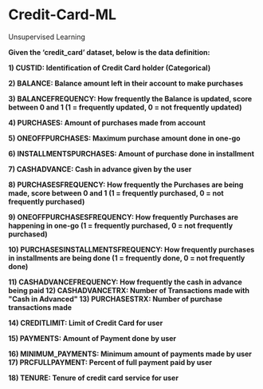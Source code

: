 # Credit-Card-ML

 Unsupervised Learning 
 
 **Given the ‘credit_card’ dataset, below is the data definition:**
 
 
**1) CUSTID: Identification of Credit Card holder (Categorical)**


**2) BALANCE: Balance amount left in their account to make purchases**


**3) BALANCEFREQUENCY: How frequently the Balance is updated, score between 0 and 1 (1 = frequently updated, 0 = not frequently updated)**


**4) PURCHASES: Amount of purchases made from account**


**5) ONEOFFPURCHASES: Maximum purchase amount done in one-go**


**6) INSTALLMENTSPURCHASES: Amount of purchase done in installment**


**7) CASHADVANCE: Cash in advance given by the user**


**8) PURCHASESFREQUENCY: How frequently the Purchases are being made, score between 0 and 1 (1 = frequently purchased, 0 = not frequently purchased)**


**9) ONEOFFPURCHASESFREQUENCY: How frequently Purchases are happening in one-go (1 = frequently purchased, 0 = not frequently purchased)**


**10) PURCHASESINSTALLMENTSFREQUENCY: How frequently purchases in installments are being done (1 = frequently done, 0 = not frequently done)**


**11) CASHADVANCEFREQUENCY: How frequently the cash in advance being paid 12) CASHADVANCETRX: Number of Transactions made with "Cash in Advanced" 13) PURCHASESTRX: Number of purchase transactions made**


**14) CREDITLIMIT: Limit of Credit Card for user**


**15) PAYMENTS: Amount of Payment done by user**


**16) MINIMUM_PAYMENTS: Minimum amount of payments made by user 17) PRCFULLPAYMENT: Percent of full payment paid by user**


**18) TENURE: Tenure of credit card service for user**
